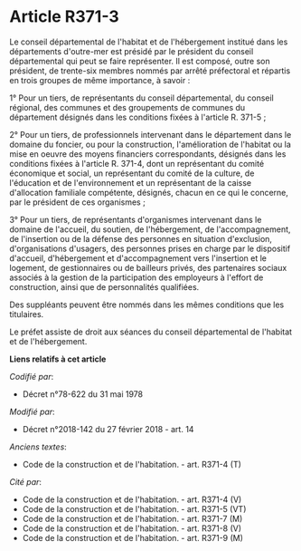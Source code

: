 # Article R371-3

Le conseil départemental de l'habitat et de l'hébergement institué dans les départements d'outre-mer est présidé par le
président du conseil départemental qui peut se faire représenter. Il est composé, outre son président, de trente-six membres
nommés par arrêté préfectoral et répartis en trois groupes de même importance, à savoir :

1° Pour un tiers, de représentants du conseil départemental, du conseil régional, des communes et des groupements de communes
du département désignés dans les conditions fixées à l'article R. 371-5 ; 

2° Pour un tiers, de professionnels intervenant dans le département dans le domaine du foncier, ou pour la construction,
l'amélioration de l'habitat ou la mise en oeuvre des moyens financiers correspondants, désignés dans les conditions fixées à
l'article R. 371-4, dont un représentant du comité économique et social, un représentant du comité de la culture, de
l'éducation et de l'environnement et un représentant de la caisse d'allocation familiale compétente, désignés, chacun en ce
qui le concerne, par le président de ces organismes ;

3° Pour un tiers, de représentants d'organismes intervenant dans le domaine de l'accueil, du soutien, de l'hébergement, de
l'accompagnement, de l'insertion ou de la défense des personnes en situation d'exclusion, d'organisations d'usagers, des
personnes prises en charge par le dispositif d'accueil, d'hébergement et d'accompagnement vers l'insertion et le logement, de
gestionnaires ou de bailleurs privés, des partenaires sociaux associés à la gestion de la participation des employeurs à
l'effort de construction, ainsi que de personnalités qualifiées.

Des suppléants peuvent être nommés dans les mêmes conditions que les titulaires.

Le préfet assiste de droit aux séances du conseil départemental de l'habitat et de l'hébergement.

**Liens relatifs à cet article**

_Codifié par_:

  - Décret n°78-622 du 31 mai 1978

_Modifié par_:

  - Décret n°2018-142 du 27 février 2018 - art. 14

_Anciens textes_:

  - Code de la construction et de l'habitation. - art. R371-4 (T)

_Cité par_:

  - Code de la construction et de l'habitation. - art. R371-4 (V)
  - Code de la construction et de l'habitation. - art. R371-5 (VT)
  - Code de la construction et de l'habitation. - art. R371-7 (M)
  - Code de la construction et de l'habitation. - art. R371-8 (V)
  - Code de la construction et de l'habitation. - art. R371-9 (M)
